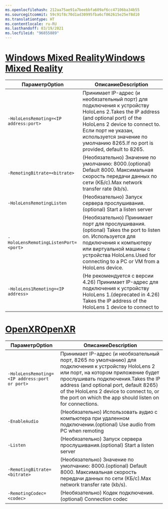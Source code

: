 ```yaml
---
ms.openlocfilehash: 212aa75ae91a7beebbfa609af6cc47106ba34b55
ms.sourcegitcommit: 59c91f8c70d1ad30995fba6cf862615e25e78d10
ms.translationtype: HT
ms.contentlocale: ru-RU
ms.lasthandoff: 03/19/2021
ms.locfileid: "96855889"
---
```

# <a name="windows-mixed-reality"></a>[<span data-ttu-id="f8252-101">Windows Mixed Reality</span><span class="sxs-lookup"><span data-stu-id="f8252-101">Windows Mixed Reality</span></span>](#tab/wmr)

| <span data-ttu-id="f8252-102">Параметр</span><span class="sxs-lookup"><span data-stu-id="f8252-102">Option</span></span> | <span data-ttu-id="f8252-103">Описание</span><span class="sxs-lookup"><span data-stu-id="f8252-103">Description</span></span> |
| ------ | ----------- |
| `-HoloLensRemoting=<IP address:port>` | <span data-ttu-id="f8252-104">Принимает IP-адрес (и необязательный порт) для подключения к устройству HoloLens 2.</span><span class="sxs-lookup"><span data-stu-id="f8252-104">Takes the IP address (and optional port) of the HoloLens 2 device to connect to.</span></span> <span data-ttu-id="f8252-105">Если порт не указан, используется значение по умолчанию 8265.</span><span class="sxs-lookup"><span data-stu-id="f8252-105">If no port is provided, default to 8265.</span></span> |
| `-RemotingBitrate=<bitrate>` | <span data-ttu-id="f8252-106">(Необязательно) Значение по умолчанию: 8000.</span><span class="sxs-lookup"><span data-stu-id="f8252-106">(optional) Default 8000.</span></span> <span data-ttu-id="f8252-107">Максимальная скорость передачи данных по сети (КБ/с).</span><span class="sxs-lookup"><span data-stu-id="f8252-107">Max network transfer rate (kb/s).</span></span> |
| `-HoloLensRemotingListen` | <span data-ttu-id="f8252-108">(Необязательно) Запуск сервера прослушивания.</span><span class="sxs-lookup"><span data-stu-id="f8252-108">(optional) Start a listen server</span></span> |
| `-HoloLensRemotingListenPort=<port>` | <span data-ttu-id="f8252-109">(Необязательно) Принимает порт для прослушивания.</span><span class="sxs-lookup"><span data-stu-id="f8252-109">(optional) Takes the port to listen on.</span></span> <span data-ttu-id="f8252-110">Используется для подключения к компьютеру или виртуальной машины с устройства HoloLens.</span><span class="sxs-lookup"><span data-stu-id="f8252-110">Used for connecting to a PC or VM from a HoloLens device.</span></span> |
| `-HoloLens1Remoting=<IP address>` | <span data-ttu-id="f8252-111">(Не рекомендуется с версии 4.26) Принимает IP-адрес для подключения к устройству HoloLens 1.</span><span class="sxs-lookup"><span data-stu-id="f8252-111">(deprecated in 4.26) Takes the IP address of the HoloLens 1 device to connect to</span></span> |

# <a name="openxr"></a>[<span data-ttu-id="f8252-112">OpenXR</span><span class="sxs-lookup"><span data-stu-id="f8252-112">OpenXR</span></span>](#tab/openxr)

| <span data-ttu-id="f8252-113">Параметр</span><span class="sxs-lookup"><span data-stu-id="f8252-113">Option</span></span> | <span data-ttu-id="f8252-114">Описание</span><span class="sxs-lookup"><span data-stu-id="f8252-114">Description</span></span> |
| ------ | ----------- |
| `-HoloLensRemoting=<IP address:port or port>` | <span data-ttu-id="f8252-115">Принимает IP-адрес (и необязательный порт, 8265 по умолчанию) для подключения к устройству HoloLens 2 или порт, на котором приложение будет прослушивать подключения.</span><span class="sxs-lookup"><span data-stu-id="f8252-115">Takes the IP address (and optional port, default 8265) of the HoloLens 2 device to connect to, or the port on which the app should listen on for connections.</span></span> |
| `-EnableAudio` | <span data-ttu-id="f8252-116">(Необязательно) Использовать аудио с компьютера при удаленном подключении.</span><span class="sxs-lookup"><span data-stu-id="f8252-116">(optional) Use audio from PC when remoting</span></span>  |
| `-Listen` | <span data-ttu-id="f8252-117">(Необязательно) Запуск сервера прослушивания.</span><span class="sxs-lookup"><span data-stu-id="f8252-117">(optional) Start a listen server</span></span> |
| `-RemotingBitrate=<bitrate>` | <span data-ttu-id="f8252-118">(Необязательно) Значение по умолчанию: 8000.</span><span class="sxs-lookup"><span data-stu-id="f8252-118">(optional) Default 8000.</span></span> <span data-ttu-id="f8252-119">Максимальная скорость передачи данных по сети (КБ/с).</span><span class="sxs-lookup"><span data-stu-id="f8252-119">Max network transfer rate (kb/s).</span></span> |
| `-RemotingCodec=<codec>` | <span data-ttu-id="f8252-120">(Необязательно) Кодек подключения.</span><span class="sxs-lookup"><span data-stu-id="f8252-120">(optional) Connection codec</span></span>  |
